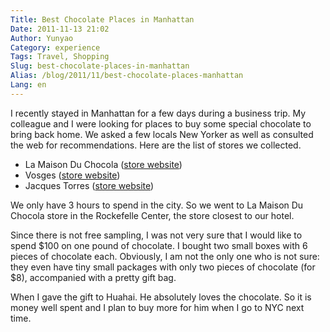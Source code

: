 ```yaml
---
Title: Best Chocolate Places in Manhattan
Date: 2011-11-13 21:02
Author: Yunyao
Category: experience
Tags: Travel, Shopping
Slug: best-chocolate-places-in-manhattan
Alias: /blog/2011/11/best-chocolate-places-manhattan
Lang: en
---
```


I recently stayed in Manhattan for a few days during a business trip. My colleague and I were looking for places to buy some special chocolate to bring back home. We asked a few locals New Yorker as well as consulted the web for recommendations. Here are the list of stores we collected.

-   La Maison Du Chocola ([store website](http://www.lamaisonduchocolat.com/en/boutiques.php?c=newyork))
-   Vosges ([store website](http://www.vosgeschocolate.com/boutiques))
-   Jacques Torres ([store website](http://www.mrchocolate.com))

We only have 3 hours to spend in the city. So we went to La Maison Du Chocola store in the Rockefelle Center, the store closest to our hotel.

Since there is not free sampling, I was not very sure that I would like to spend $100 on one pound of chocolate. I bought two small boxes with 6 pieces of chocolate each. Obviously, I am not the only one who is not sure: they even have tiny small packages with only two pieces of chocolate (for $8), accompanied with a pretty gift bag.

When I gave the gift to Huahai. He absolutely loves the chocolate. So it is money well spent and I plan to buy more for him when I go to NYC next time.  
  
